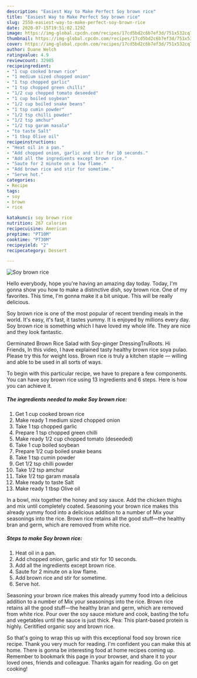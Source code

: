 ```yaml
---
description: "Easiest Way to Make Perfect Soy brown rice"
title: "Easiest Way to Make Perfect Soy brown rice"
slug: 2550-easiest-way-to-make-perfect-soy-brown-rice
date: 2020-07-15T19:51:02.129Z
image: https://img-global.cpcdn.com/recipes/17cd5bd2c6b7ef3d/751x532cq70/soy-brown-rice-recipe-main-photo.jpg
thumbnail: https://img-global.cpcdn.com/recipes/17cd5bd2c6b7ef3d/751x532cq70/soy-brown-rice-recipe-main-photo.jpg
cover: https://img-global.cpcdn.com/recipes/17cd5bd2c6b7ef3d/751x532cq70/soy-brown-rice-recipe-main-photo.jpg
author: Duane Welch
ratingvalue: 4.9
reviewcount: 32985
recipeingredient:
- "1 cup cooked brown rice"
- "1 medium sized chopped onion"
- "1 tsp chopped garlic"
- "1 tsp chopped green chilli"
- "1/2 cup chopped tomato deseeded"
- "1 cup boiled soybean"
- "1/2 cup boiled snake beans"
- "1 tsp cumin powder"
- "1/2 tsp chilli powder"
- "1/2 tsp amchur"
- "1/2 tsp garam masala"
- "to taste Salt"
- "1 tbsp Olive oil"
recipeinstructions:
- "Heat oil in a pan."
- "Add chopped onion, garlic and stir for 10 seconds."
- "Add all the ingredients except brown rice."
- "Saute for 2 minute on a low flame."
- "Add brown rice and stir for sometime."
- "Serve hot."
categories:
- Recipe
tags:
- soy
- brown
- rice

katakunci: soy brown rice 
nutrition: 267 calories
recipecuisine: American
preptime: "PT10M"
cooktime: "PT30M"
recipeyield: "2"
recipecategory: Dessert

---
```



![Soy brown rice](https://img-global.cpcdn.com/recipes/17cd5bd2c6b7ef3d/751x532cq70/soy-brown-rice-recipe-main-photo.jpg)

Hello everybody, hope you're having an amazing day today. Today, I'm gonna show you how to make a distinctive dish, soy brown rice. One of my favorites. This time, I'm gonna make it a bit unique. This will be really delicious.

Soy brown rice is one of the most popular of recent trending meals in the world. It's easy, it's fast, it tastes yummy. It is enjoyed by millions every day. Soy brown rice is something which I have loved my whole life. They are nice and they look fantastic.

Germinated Brown Rice Salad with Soy-ginger DressingTruRoots. Hi Friends, In this video, I have explained tasty healthy brown rice soya pulao. Please try this for weight loss. Brown rice is truly a kitchen staple — willing and able to be used in all sorts of ways.


To begin with this particular recipe, we have to prepare a few components. You can have soy brown rice using 13 ingredients and 6 steps. Here is how you can achieve it.

<!--inarticleads1-->

##### The ingredients needed to make Soy brown rice:

1. Get 1 cup cooked brown rice
1. Make ready 1 medium sized chopped onion
1. Take 1 tsp chopped garlic
1. Prepare 1 tsp chopped green chilli
1. Make ready 1/2 cup chopped tomato (deseeded)
1. Take 1 cup boiled soybean
1. Prepare 1/2 cup boiled snake beans
1. Take 1 tsp cumin powder
1. Get 1/2 tsp chilli powder
1. Take 1/2 tsp amchur
1. Take 1/2 tsp garam masala
1. Make ready to taste Salt
1. Make ready 1 tbsp Olive oil


In a bowl, mix together the honey and soy sauce. Add the chicken thighs and mix until completely coated. Seasoning your brown rice makes this already yummy food into a delicious addition to a number of Mix your seasonings into the rice. Brown rice retains all the good stuff—the healthy bran and germ, which are removed from white rice. 

<!--inarticleads2-->

##### Steps to make Soy brown rice:

1. Heat oil in a pan.
1. Add chopped onion, garlic and stir for 10 seconds.
1. Add all the ingredients except brown rice.
1. Saute for 2 minute on a low flame.
1. Add brown rice and stir for sometime.
1. Serve hot.


Seasoning your brown rice makes this already yummy food into a delicious addition to a number of Mix your seasonings into the rice. Brown rice retains all the good stuff—the healthy bran and germ, which are removed from white rice. Pour over the soy sauce mixture and cook, basting the tofu and vegetables until the sauce is just thick. Pea: This plant-based protein is highly. Ceritified organic soy and brown rice. 

So that's going to wrap this up with this exceptional food soy brown rice recipe. Thank you very much for reading. I'm confident you can make this at home. There is gonna be interesting food at home recipes coming up. Remember to bookmark this page in your browser, and share it to your loved ones, friends and colleague. Thanks again for reading. Go on get cooking!
